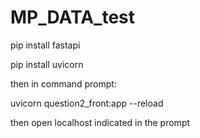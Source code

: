 # MP_DATA_test
pip install fastapi

pip install uvicorn

then in command prompt:

uvicorn question2_front:app --reload

then open localhost indicated in the prompt
